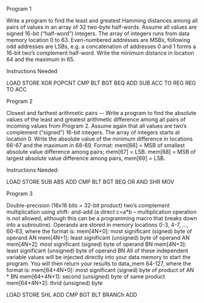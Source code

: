 





Program 1

Write a program to find the least and greatest Hamming
distances among all pairs of values in an array of 32 two-byte half-words. Assume all values are
signed 16-bit (“half-word”) integers. The array of integers runs from data memory location 0 to 63.
Even-numbered addresses are MSBs, following odd addresses are LSBs, e.g. a concatenation of
addresses 0 and 1 forms a 16-bit two’s complement half-word. Write the minimum distance in
location 64 and the maximum in 65.

Instructions Needed

LOAD 
STORE
XOR
POPCNT
CMP
BLT
BGT
BEQ
ADD
SUB
ACC TO REG
REG TO ACC






Program 2


Closest and farthest arithmetic pairs -- Write a program to find the absolute values of the least and
greatest arithmetic difference among all pairs of incoming values from Program 2. Assume again that
all values are two’s complement (“signed”) 16-bit integers. The array of integers starts at location 0.
Write the absolute value of the minimum difference in locations 66-67 and the maximum in 68-69.
Format: mem[66] = MSB of smallest absolute value difference among pairs; mem[67] = LSB.
mem[68] = MSB of largest absolute value difference among pairs, mem[69] = LSB.


Instructions Needed:

LOAD
STORE
SUB
ABS
ADD
CMP
BLT
BGT
BEQ
OR 
AND
SHR
MOV




Program 3

Double-precision (16x16 bits = 32-bit product) two’s complement multiplication using shift-
and-add (a direct c=a*b – multiplication operation is not allowed, although this can be a
programming macro that breaks down into a subroutine).
Operands are stored in memory locations 0-3, 4-7, ..., 60-63, where the format is:
mem[4N+0]: most significant (signed) byte of operand AN
mem[4N+1]: least significant (unsigned) byte of operand AN
mem[4N+2]: most significant (signed) byte of operand BN
mem[4N+3]: least significant (unsigned) byte of operand BN
All of these independent variable values will be injected directly into your data memory to start
the program.
You will then return your results to data_mem 64-127, where the format is:
mem[64+4N+0]: most significant (signed) byte of product of AN * BN
mem[64+4N+1]: second (unsigned) byte of same product
mem[64+4N+2]: thrid (unsigned) byte


LOAD
STORE
SHL
ADD
CMP
BGT
BLT
BRANCh
ADD

